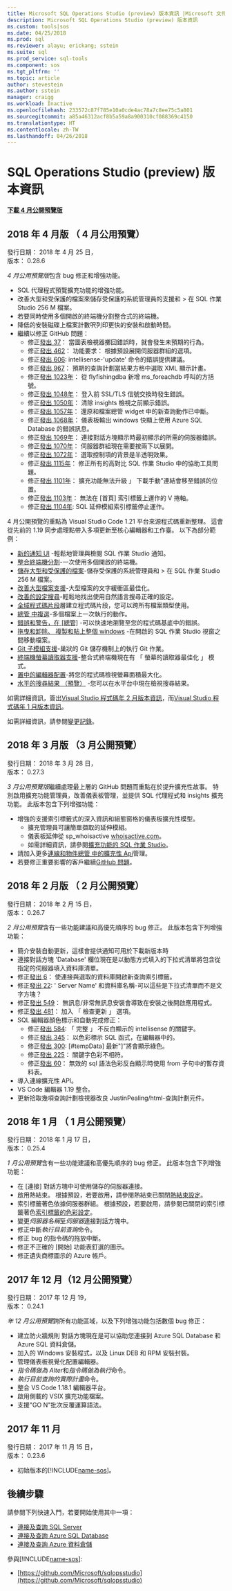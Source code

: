 ```yaml
---
title: Microsoft SQL Operations Studio (preview) 版本資訊 |Microsoft 文件
description: Microsoft SQL Operations Studio (preview) 版本資訊
ms.custom: tools|sos
ms.date: 04/25/2018
ms.prod: sql
ms.reviewer: alayu; erickang; sstein
ms.suite: sql
ms.prod_service: sql-tools
ms.component: sos
ms.tgt_pltfrm: ''
ms.topic: article
author: stevestein
ms.author: sstein
manager: craigg
ms.workload: Inactive
ms.openlocfilehash: 233572c87f785e10a0cde4ac78a7c8ee75c5a801
ms.sourcegitcommit: a85a46312acf8b5a59a8a900310cf088369c4150
ms.translationtype: HT
ms.contentlocale: zh-TW
ms.lasthandoff: 04/26/2018
---
```

# <a name="sql-operations-studio-preview-release-notes"></a>SQL Operations Studio (preview) 版本資訊

**[下載 4 月公開預覽版](download.md)**


## <a name="april-2018-april-public-preview"></a>2018 年 4 月版 （ 4 月公用預覽）

發行日期： 2018 年 4 月 25 日，  
版本： 0.28.6

*4 月公用預覽版*包含 bug 修正和增強功能。 

- SQL 代理程式預覽擴充功能的增強功能。
- 改善大型和受保護的檔案來儲存受保護的系統管理員的支援和 > 在 SQL 作業 Studio 256 M 檔案。
- 若要同時使用多個開啟的終端機分割整合式的終端機。
- 降低的安裝磁碟上檔案計數呎列印更快的安裝和啟動時間。
- 繼續以修正 GitHub 問題：
   - 修正[發出 37](https://github.com/Microsoft/sqlopsstudio/issues/37)： 當圖表檢視器擲回錯誤時，就會發生未預期的行為。
   - 修正[發出 462](https://github.com/Microsoft/sqlopsstudio/issues/462)： 功能要求： 根據預設展開伺服器群組的選項。
   - 修正[發出 606](https://github.com/Microsoft/sqlopsstudio/issues/606): intellisense-'update' 命令的錯誤提供建議。
   - 修正[發出 967](https://github.com/Microsoft/sqlopsstudio/issues/967)： 預期的查詢計劃當結果方格中選取 XML 顯示計畫。
   - 修正[發出 1023年](https://github.com/Microsoft/sqlopsstudio/issues/1023)： 從 flyfishingdba 新增 ms_foreachdb 呼叫的方括號。
   - 修正[發出 1048年](https://github.com/Microsoft/sqlopsstudio/issues/1048)： 登入前 SSL/TLS 信號交換時發生錯誤。
   - 修正[發出 1050年](https://github.com/Microsoft/sqlopsstudio/issues/1050)： 清除 insights 檢視之前顯示錯誤。
   - 修正[發出 1057年](https://github.com/Microsoft/sqlopsstudio/issues/1057)： 還原和檔案總管 widget 中的新查詢動作已中斷。
   - 修正[發出 1068年](https://github.com/Microsoft/sqlopsstudio/issues/1068)： 儀表板輸出 windows 快顯上使用 Azure SQL Database 的錯誤訊息。
   - 修正[發出 1069年](https://github.com/Microsoft/sqlopsstudio/issues/1069)： 連接對話方塊顯示時最初顯示的所需的伺服器錯誤。
   - 修正[發出 1070年](https://github.com/Microsoft/sqlopsstudio/issues/1070)： 伺服器群組現在需要按兩下以展開。
   - 修正[發出 1072年](https://github.com/Microsoft/sqlopsstudio/issues/1072)： 選取控制項的背景是半透明效果。
   - 修正[發出 1115年](https://github.com/Microsoft/sqlopsstudio/issues/1115)： 修正所有的高對比 SQL 作業 Studio 中的協助工具問題。
   - 修正[發出 1101年](https://github.com/Microsoft/sqlopsstudio/issues/1101)： 擴充功能無法升級 」 下載手動"連結會移至錯誤的位置。
   - 修正[發出 1103年](https://github.com/Microsoft/sqlopsstudio/issues/1103)： 無法在 [首頁] 索引標籤上運作的 V 捲軸。
   - 修正[發出 1104年](https://github.com/Microsoft/sqlopsstudio/issues/1104): SQL 延伸模組索引標籤停止運作。


4 月公開預覽的重點為 Visual Studio Code 1.21 平台來源程式碼重新整理。 這會從先前的 1.19 同步處理點帶入多項更新至核心編輯器和工作臺。 以下為部分範例：

- [新的通知 UI](https://code.visualstudio.com/updates/v1_21#_new-notifications-ui) -輕鬆地管理與檢閱 SQL 作業 Studio 通知。
- [整合終端機分割](https://code.visualstudio.com/updates/v1_21#_split-terminals)-一次使用多個開啟的終端機。
- [儲存大型和受保護的檔案](https://code.visualstudio.com/updates/v1_20#_save-files-that-need-admin-privileges)-儲存受保護的系統管理員和 > 在 SQL 作業 Studio 256 M 檔案。
- [改善大型檔案支援](https://code.visualstudio.com/updates/v1_21#_text-buffer-improvements)-大型檔案的文字緩衝區最佳化。
- [改善的設定搜尋](https://code.visualstudio.com/updates/v1_20#_settings-search)-輕鬆地找出使用自然語言搜尋正確的設定。
- [全域程式碼片段](https://code.visualstudio.com/updates/v1_20#_global-snippets)層建立程式碼片段，您可以跨所有檔案類型使用。
- [總管 中複選](https://code.visualstudio.com/updates/v1_20#_multi-select-in-the-explorer)-多個檔案上一次執行的動作。
- [錯誤和警告，在 [總管]](https://code.visualstudio.com/updates/v1_20#_error-indicators-in-the-explorer) -可以快速地瀏覽至您的程式碼基底中的錯誤。
- [拖曳和卸除、 複製和貼上整個 windows](https://code.visualstudio.com/updates/v1_21#_better-drag-and-drop-support) -在開啟的 SQL 作業 Studio 視窗之間移動檔案。
- [Git 子模組支援](https://code.visualstudio.com/updates/v1_20#_git-submodules)-巢狀的 Git 儲存機制上的執行 Git 作業。
- [終端機螢幕讀取器支援](https://code.visualstudio.com/updates/v1_20#_screen-reader-support)-整合式終端機現在有 「 螢幕的讀取器最佳化 」 模式。
- [置中的編輯器配置](https://code.visualstudio.com/updates/v1_21#_centered-editor-layout)-將您的程式碼檢視螢幕面積最大化。
- [水平的搜尋結果 （預覽）](https://code.visualstudio.com/updates/v1_21#_horizontal-search) -您可以在水平台中現在檢視搜尋結果。

如需詳細資訊，簽出[Visual Studio 程式碼年 2 月版本資訊](https://code.visualstudio.com/updates/v1_21)，而[Visual Studio 程式碼年 1 月版本資訊](https://code.visualstudio.com/updates/v1_20)。

如需詳細資訊，請參閱[變更記錄](https://github.com/Microsoft/sqlopsstudio/blob/master/CHANGELOG.md)。

## <a name="march-2018-march-public-preview"></a>2018 年 3 月版 （3 月公開預覽）

發行日期： 2018 年 3 月 28 日，  
版本： 0.27.3

*3 月公用預覽版*繼續處理最上層的 GitHub 問題而重點在於提升擴充性故事。 特別啟用擴充功能管理員，改善儀表板管理，並提供 SQL 代理程式和 insights 擴充功能。 此版本包含下列增強功能：

- 增強的支援索引標籤式的深入資訊和組態窗格的儀表板擴充性模型。
   - 擴充管理員可讓簡單擷取的延伸模組。
   - 儀表板延伸從 sp_whoisactive [whoisactive.com](http://www.whoisactive.com)。
   - 如需詳細資訊，請參閱[擴充功能的 SQL 作業 Studio](extensions.md)。
- 請加入更多[連線和物件總管 中的擴充性 Api](https://github.com/Microsoft/sqlopsstudio/wiki/Extensibility-API)管理。
- 若要修正重要影響的客戶繼續[GitHub 問題](https://github.com/Microsoft/sqlopsstudio/issues)。


## <a name="february-2018-february-public-preview"></a>2018 年 2 月版 （ 2 月公開預覽）

發行日期： 2018 年 2 月 15 日，  
版本： 0.26.7

*2 月公用預覽*含有一些功能建議和高優先順序的 bug 修正。 此版本包含下列增強功能：

- 簡介安裝自動更新，這樣會提供通知可用於下載新版本時 
- 連接對話方塊 'Database' 欄位現在是以動態方式填入的下拉式清單將包含從指定的伺服器填入資料庫清單。
- 修正[發出 6](https://github.com/Microsoft/sqlopsstudio/issues/6)： 使連接與選取的資料庫開啟新查詢索引標籤。
- 修正[發出 22](https://github.com/Microsoft/sqlopsstudio/issues/22): ' Server Name' 和資料庫名稱-可以這些是下拉式清單而不是文字方塊？
- 修正[發出 549](https://github.com/Microsoft/sqlopsstudio/issues/549)： 無訊息/非常無訊息安裝會導致在安裝之後開啟應用程式。
- 修正[發出 481](https://github.com/Microsoft/sqlopsstudio/issues/481)： 加入 「 檢查更新 」 選項。
- SQL 編輯器顏色標示和自動完成修正：
   - 修正[發出 584](https://github.com/Microsoft/sqlopsstudio/issues/584): 「 完整 」 不反白顯示的 intellisense 的關鍵字。
   - 修正[發出 345](https://github.com/Microsoft/sqlopsstudio/issues/345)： 以色彩標示 SQL 函式，在編輯器中的。
   - 修正[發出 300](https://github.com/Microsoft/sqlopsstudio/issues/300): [#tempData] 最新"]"將會顯示綠色。
   - 修正[發出 225](https://github.com/Microsoft/sqlopsstudio/issues/225)： 關鍵字色彩不相符。
   - 修正[發出 60](https://github.com/Microsoft/sqlopsstudio/issues/60)： 無效的 sql 語法色彩反白顯示時使用 from 子句中的暫存資料表。
- 導入連線擴充性 API。
- VS Code 編輯器 1.19 整合。
- 更新拾取幾項查詢計劃檢視器改良 JustinPealing/html-查詢計劃元件。


## <a name="january-2018-january-public-preview"></a>2018 年 1 月 （ 1 月公開預覽）

發行日期： 2018 年 1 月 17 日，  
版本： 0.25.4

*1 月公用預覽*含有一些功能建議和高優先順序的 bug 修正。 此版本包含下列增強功能：

- 在 [連接] 對話方塊中可使用儲存的伺服器連接。
- 啟用熱結束。 根據預設，若要啟用，請參閱熱結束已關閉[熱結束設定](settings.md#hot-exit)。
- 索引標籤著色依據伺服器群組。 根據預設，若要啟用，請參閱已關閉的索引標籤著色[索引標籤的色彩設定](settings.md#tab-color)。
- 變更*伺服器名稱*至*伺服器*連接對話方塊中。
- 修正中斷*執行目前查詢*命令。
- 修正 bug 的指令碼的拖放中斷。
- 修正不正確的 [開始] 功能表釘選的圖示。
- 修正遺失商標圖示的 Azure 帳戶。


## <a name="december-2017-december-public-preview"></a>2017 年 12 月（12 月公開預覽）

發行日期： 2017 年 12 月 19，  
版本： 0.24.1

*年 12 月公用預覽*跨所有功能區域，以及下列增強功能包括數個 bug 修正：

- 建立防火牆規則 對話方塊現在是可以協助您連接到 Azure SQL Database 和 Azure SQL 資料倉儲。
- 加入的 Windows 安裝程式，以及 Linux DEB 和 RPM 安裝封裝。
- 管理儀表板視覺化配置編輯器。
- *指令碼做為 Alter*和*指令碼做為執行*命令。
- *執行目前查詢的實際計畫*命令。
- 整合 VS Code 1.18.1 編輯器平台。
- 啟用側載的 VSIX 擴充功能檔案。
- 支援"GO N"批次反覆運算語法。


## <a name="november-2017"></a>2017 年 11 月

發行日期： 2017 年 11 月 15 日，  
版本： 0.23.6

- 初始版本的[!INCLUDE[name-sos](../includes/name-sos-short.md)]。


## <a name="next-steps"></a>後續步驟

請參閱下列快速入門，若要開始使用其中一項：
- [連接及查詢 SQL Server](quickstart-sql-server.md)
- [連接及查詢 Azure SQL Database](quickstart-sql-database.md)
- [連接及查詢 Azure 資料倉儲](quickstart-sql-dw.md)

參與[!INCLUDE[name-sos](../includes/name-sos-short.md)]:
- [https://github.com/Microsoft/sqlopsstudio](https://github.com/Microsoft/sqlopsstudio)

